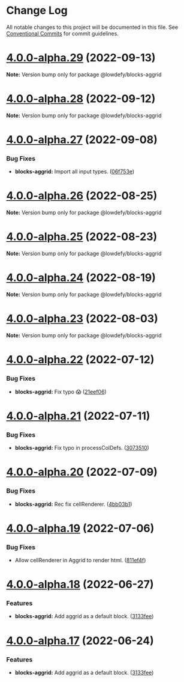 # Change Log

All notable changes to this project will be documented in this file.
See [Conventional Commits](https://conventionalcommits.org) for commit guidelines.

# [4.0.0-alpha.29](https://github.com/lowdefy/lowdefy/compare/v4.0.0-alpha.28...v4.0.0-alpha.29) (2022-09-13)

**Note:** Version bump only for package @lowdefy/blocks-aggrid





# [4.0.0-alpha.28](https://github.com/lowdefy/lowdefy/compare/v4.0.0-alpha.27...v4.0.0-alpha.28) (2022-09-12)

**Note:** Version bump only for package @lowdefy/blocks-aggrid





# [4.0.0-alpha.27](https://github.com/lowdefy/lowdefy/compare/v4.0.0-alpha.26...v4.0.0-alpha.27) (2022-09-08)


### Bug Fixes

* **blocks-aggrid:** Import all input types. ([06f753e](https://github.com/lowdefy/lowdefy/commit/06f753ef0dc821ec9f62617b28109e56d3e62347))





# [4.0.0-alpha.26](https://github.com/lowdefy/lowdefy/compare/v4.0.0-alpha.25...v4.0.0-alpha.26) (2022-08-25)

**Note:** Version bump only for package @lowdefy/blocks-aggrid





# [4.0.0-alpha.25](https://github.com/lowdefy/lowdefy/compare/v4.0.0-alpha.24...v4.0.0-alpha.25) (2022-08-23)

**Note:** Version bump only for package @lowdefy/blocks-aggrid





# [4.0.0-alpha.24](https://github.com/lowdefy/lowdefy/compare/v4.0.0-alpha.23...v4.0.0-alpha.24) (2022-08-19)

**Note:** Version bump only for package @lowdefy/blocks-aggrid





# [4.0.0-alpha.23](https://github.com/lowdefy/lowdefy/compare/v4.0.0-alpha.22...v4.0.0-alpha.23) (2022-08-03)

**Note:** Version bump only for package @lowdefy/blocks-aggrid





# [4.0.0-alpha.22](https://github.com/lowdefy/lowdefy/compare/v4.0.0-alpha.21...v4.0.0-alpha.22) (2022-07-12)


### Bug Fixes

* **blocks-aggrid:** Fix typo 😱 ([21eef06](https://github.com/lowdefy/lowdefy/commit/21eef065d00eb1f7e7e9c2d0b180c49848dbec2e))





# [4.0.0-alpha.21](https://github.com/lowdefy/lowdefy/compare/v4.0.0-alpha.20...v4.0.0-alpha.21) (2022-07-11)


### Bug Fixes

* **blocks-aggrid:** Fix typo in processColDefs. ([3073510](https://github.com/lowdefy/lowdefy/commit/307351054100033545606fe1a57d5d03269f28b5))





# [4.0.0-alpha.20](https://github.com/lowdefy/lowdefy/compare/v4.0.0-alpha.19...v4.0.0-alpha.20) (2022-07-09)


### Bug Fixes

* **blocks-aggrid:** Rec fix cellRenderer. ([4bb03b1](https://github.com/lowdefy/lowdefy/commit/4bb03b133ad37cab4404c890caa3b30e2a7cb347))





# [4.0.0-alpha.19](https://github.com/lowdefy/lowdefy/compare/v4.0.0-alpha.18...v4.0.0-alpha.19) (2022-07-06)


### Bug Fixes

* Allow cellRenderer in Aggrid to render html. ([811ef4f](https://github.com/lowdefy/lowdefy/commit/811ef4f28092155172a4e7f8485fb93847453ac4))





# [4.0.0-alpha.18](https://github.com/lowdefy/lowdefy/compare/v4.0.0-alpha.17...v4.0.0-alpha.18) (2022-06-27)


### Features

* **blocks-aggrid:** Add aggrid as a default block. ([3133fee](https://github.com/lowdefy/lowdefy/commit/3133feeefe27b52fecfd352060d7cd25013c5d51))





# [4.0.0-alpha.17](https://github.com/lowdefy/lowdefy/compare/v4.0.0-alpha.16...v4.0.0-alpha.17) (2022-06-24)


### Features

* **blocks-aggrid:** Add aggrid as a default block. ([3133fee](https://github.com/lowdefy/lowdefy/commit/3133feeefe27b52fecfd352060d7cd25013c5d51))
